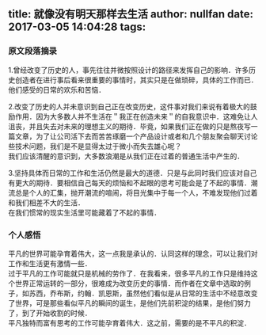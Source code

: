title: 就像没有明天那样去生活
author: nullfan
date: 2017-03-05 14:04:28
tags:
---
### 原文段落摘录
1.曾经改变了历史的人，事先往往并微按照设计的路径来发挥自己的影响．许多历史创造者在进行事后看来很重要的事情时，其实只是在做琐碎，具体的工作而已．他们感受的日常的欢乐和苦恼．  

2.改变了历史的人并未意识到自己正在改变历史，这件事对我们来说有着极大的鼓励作用．因为大多数人并不生活在＂我正在创造未来＂的自我意识中．这难免让人沮丧，并且失去对未来的理想主义的期待．毕竟，如果我们正在做的只是熬夜写一篇文章，为了让公司活下去而苦苦琢磨一个产品设计或者和几个朋友聚会聊天讨论些技术问题，我们是不是显得太过于微小而失去雄心呢？    
我们应该清醒的意识到，大多数浪潮是从我们正在过着的普通生活中产生的．    

3.坚持具体而日常的工作和生活仍然是最大的道德．只是与此同时我们应该对自己有更大的期待．要相信自己每天的烦恼和不起眼的思考可能会是了不起的事情．潮流总是个人的汇集，抛开潮流的喧闹，将目光集中于每一个人，不难发现他们过着和我们相差不大的生活．  
在我们惯常的现实生活里可能藏着了不起的事情．  

### 个人感悟
平凡的世界可能孕育着伟大，这一点我是承认的．认同这样的理念，可以让我们对工作和生活更有激情一些．  
过于平凡的工作可能就只是机械的劳作了．在我看来，很多平凡的工作只是维持这个世界正常运转的一部分，很难成为改变历史的事情．而作者在文章中选取的例子，如苏西，乔布斯，约翰．凯恩斯，虽然他们看似是从日常的生活中不经意改变了世界，可是那些看似平凡的瞬间的诞生，是他们先前积淀的结果，是他们努力了，到了开始收割的时候．  
平凡独特而富有思考的工作可能孕育着伟大．这之前，需要的是不平凡的积淀．